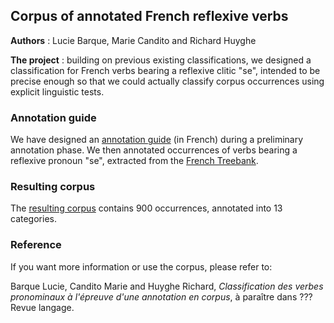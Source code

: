 ## Corpus of annotated French reflexive verbs

**Authors** : Lucie Barque, Marie Candito and Richard Huyghe

**The project** : building on previous existing classifications, we designed a classification for French verbs bearing a reflexive clitic "se", intended to be precise enough so that we could actually classify corpus occurrences using explicit linguistic tests.


### Annotation guide

We have designed an [annotation guide](https://frenchreflverbs.github.io/annotation/FrenchReflVerbs_guide_annotation_v1.0.pdf) (in French) during a preliminary annotation phase. We then annotated occurrences of verbs bearing a reflexive pronoun "se", extracted from the [French Treebank](http://ftb.linguist.univ-paris-diderot.fr/).

### Resulting corpus
The [resulting corpus](https://frenchreflverbs.github.io/annotation/releases/ftb-900-v1.zip) contains 900 occurrences, annotated into 13 categories.

### Reference

If you want more information or use the corpus, please refer to:

Barque Lucie, Candito Marie and Huyghe Richard, *Classification des verbes pronominaux à l'épreuve d'une annotation en corpus*, à paraître dans ??? Revue langage.





